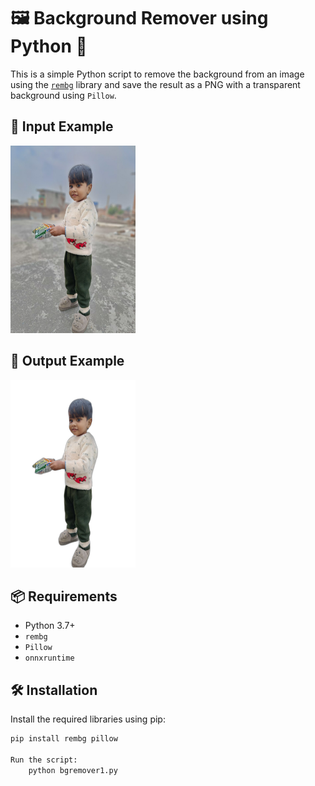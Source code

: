 # 🖼️ Background Remover using Python 🧼

This is a simple Python script to remove the background from an image using the [`rembg`](https://github.com/danielgatis/rembg) library and save the result as a PNG with a transparent background using `Pillow`.

## 📸 Input Example

<img src="photo.jpeg" height="300px" width="200px">

## 📸 Output Example
<img src="output.png" height="300px" width="200px">

## 📦 Requirements

- Python 3.7+
- `rembg`
- `Pillow`
- `onnxruntime`

## 🛠 Installation

Install the required libraries using pip:

```bash
pip install rembg pillow

Run the script:
    python bgremover1.py
